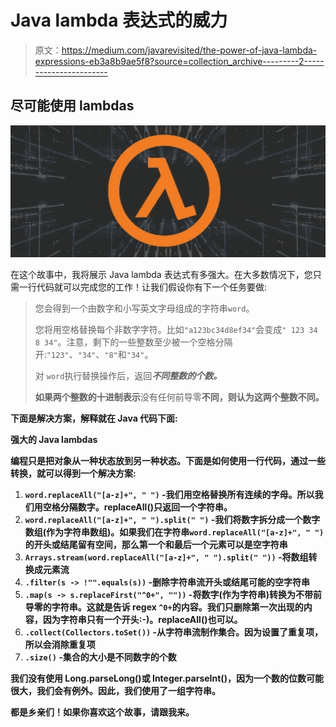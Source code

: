 # Java lambda 表达式的威力

> 原文：<https://medium.com/javarevisited/the-power-of-java-lambda-expressions-eb3a8b9ae5f8?source=collection_archive---------2----------------------->

## 尽可能使用 lambdas

[![](img/cd82b324d36658214e39b81cd7bbd878.png)](https://javarevisited.blogspot.com/2021/05/java-8-stream-lambda-expression-d.html)

在这个故事中，我将展示 Java lambda 表达式有多强大。在大多数情况下，您只需一行代码就可以完成您的工作！让我们假设你有下一个任务要做:

> 您会得到一个由数字和小写英文字母组成的字符串`word`。
> 
> 您将用空格替换每个非数字字符。比如`"a123bc34d8ef34"`会变成`" 123 34 8 34"`。注意，剩下的一些整数至少被一个空格分隔开:`"123"`、`"34"`、`"8"`和`"34"`。
> 
> 对 `word`执行替换操作后，返回***不同整数的个数。***
> 
> **如果两个整数的十进制表示**没有任何前导零**不同，则认为这两个整数不同。**

**下面是解决方案，解释就在 Java 代码下面:**

**强大的 Java lambdas**

**编程只是把对象从一种状态放到另一种状态。下面是如何使用一行代码，通过一些转换，就可以得到一个解决方案:**

1.  **`word.replaceAll("[a-z]+", " ")` -我们用空格替换所有连续的字母。所以我们用空格分隔数字。replaceAll()只返回一个字符串。**
2.  **`word.replaceAll("[a-z]+", " ").split(" ")` -我们将数字拆分成一个数字数组(作为字符串数组)。如果我们在字符串`word.replaceAll("[a-z]+", " ")`的开头或结尾留有空间，那么第一个和最后一个元素可以是空字符串**
3.  **`Arrays.stream(word.replaceAll("[a-z]+", " ").split(" "))` -将数组转换成元素流**
4.  **`.filter(s -> !"".equals(s))` -删除字符串流开头或结尾可能的空字符串**
5.  **`.map(s -> s.replaceFirst("^0+", ""))` -将数字(作为字符串)转换为不带前导零的字符串。这就是告诉 regex `^0+`的内容。我们只删除第一次出现的内容，因为字符串只有一个开头:-)。replaceAll()也可以。**
6.  **`.collect(Collectors.toSet())` -从字符串流制作集合。因为设置了重复项，所以会消除重复项**
7.  **`.size()` -集合的大小是不同数字的个数**

**我们没有使用 Long.parseLong()或 Integer.parseInt()，因为一个数的位数可能很大，我们会有例外。因此，我们使用了一组字符串。**

****都是乡亲们！如果你喜欢这个故事，请跟我来。****